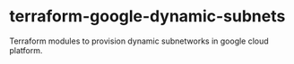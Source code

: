 # terraform-google-dynamic-subnets
Terraform modules to provision dynamic subnetworks in google cloud platform.
